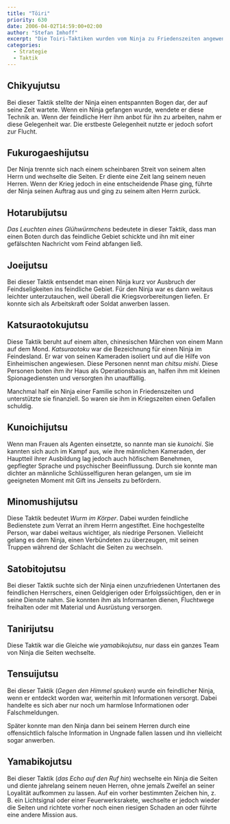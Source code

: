 ```yaml
---
title: "Tōiri"
priority: 630
date: 2006-04-02T14:59:00+02:00
author: "Stefan Imhoff"
excerpt: "Die Toiri-Taktiken wurden vom Ninja zu Friedenszeiten angewendet. Sie enthalten vor allem Spionage und vorbeugende Taktiken."
categories:
  - Strategie
  - Taktik
---
```


## Chikyujutsu

Bei dieser Taktik stellte der Ninja einen entspannten Bogen dar, der auf seine Zeit wartete. Wenn ein Ninja gefangen wurde, wendete er diese Technik an. Wenn der feindliche Herr ihm anbot für ihn zu arbeiten, nahm er diese Gelegenheit war. Die erstbeste Gelegenheit nutzte er jedoch sofort zur Flucht.

## Fukurogaeshijutsu

Der Ninja trennte sich nach einem scheinbaren Streit von seinem alten Herrn und wechselte die Seiten. Er diente eine Zeit lang seinem neuen Herren. Wenn der Krieg jedoch in eine entscheidende Phase ging, führte der Ninja seinen Auftrag aus und ging zu seinem alten Herrn zurück.

## Hotarubijutsu

_Das Leuchten eines Glühwürmchens_ bedeutete in dieser Taktik, dass man einen Boten durch das feindliche Gebiet schickte und ihn mit einer gefälschten Nachricht vom Feind abfangen ließ.

## Joeijutsu

Bei dieser Taktik entsendet man einen Ninja kurz vor Ausbruch der Feindseligkeiten ins feindliche Gebiet. Für den Ninja war es dann weitaus leichter unterzutauchen, weil überall die Kriegsvorbereitungen liefen. Er konnte sich als Arbeitskraft oder Soldat anwerben lassen.

## Katsuraotokujutsu

Diese Taktik beruht auf einem alten, chinesischen Märchen von einem Mann auf dem Mond. _Katsuraotoku_ war die Bezeichnung für einen Ninja im Feindesland. Er war von seinen Kameraden isoliert und auf die Hilfe von Einheimischen angewiesen. Diese Personen nennt man _chitsu mishi_. Diese Personen boten ihm ihr Haus als Operationsbasis an, halfen ihm mit kleinen Spionagediensten und versorgten ihn unauffällig.

Manchmal half ein Ninja einer Familie schon in Friedenszeiten und unterstützte sie finanziell. So waren sie ihm in Kriegszeiten einen Gefallen schuldig.

## Kunoichijutsu

Wenn man Frauen als Agenten einsetzte, so nannte man sie _kunoichi_. Sie kannten sich auch im Kampf aus, wie ihre männlichen Kameraden, der Hauptteil ihrer Ausbildung lag jedoch auch höfischem Benehmen, gepflegter Sprache und psychischer Beeinflussung. Durch sie konnte man dichter an männliche Schlüsselfiguren heran gelangen, um sie im geeigneten Moment mit Gift ins Jenseits zu befördern.

## Minomushijutsu

Diese Taktik bedeutet _Wurm im Körper_. Dabei wurden feindliche Bedienstete zum Verrat an ihrem Herrn angestiftet. Eine hochgestellte Person, war dabei weitaus wichtiger, als niedrige Personen. Vielleicht gelang es dem Ninja, einen Verbündeten zu überzeugen, mit seinen Truppen während der Schlacht die Seiten zu wechseln.

## Satobitojutsu

Bei dieser Taktik suchte sich der Ninja einen unzufriedenen Untertanen des feindlichen Herrschers, einen Geldgierigen oder Erfolgssüchtigen, den er in seine Dienste nahm. Sie konnten ihm als Informanten dienen, Fluchtwege freihalten oder mit Material und Ausrüstung versorgen.

## Tanirijutsu

Diese Taktik war die Gleiche wie _yamabikojutsu_, nur dass ein ganzes Team von Ninja die Seiten wechselte.

## Tensuijutsu

Bei dieser Taktik (_Gegen den Himmel spuken_) wurde ein feindlicher Ninja, wenn er entdeckt worden war, weiterhin mit Informationen versorgt. Dabei handelte es sich aber nur noch um harmlose Informationen oder Falschmeldungen.

Später konnte man den Ninja dann bei seinem Herren durch eine offensichtlich falsche Information in Ungnade fallen lassen und ihn vielleicht sogar anwerben.

## Yamabikojutsu

Bei dieser Taktik (_das Echo auf den Ruf hin_) wechselte ein Ninja die Seiten und diente jahrelang seinem neuen Herren, ohne jemals Zweifel an seiner Loyalität aufkommen zu lassen. Auf ein vorher bestimmten Zeichen hin, z. B. ein Lichtsignal oder einer Feuerwerksrakete, wechselte er jedoch wieder die Seiten und richtete vorher noch einen riesigen Schaden an oder führte eine andere Mission aus.
